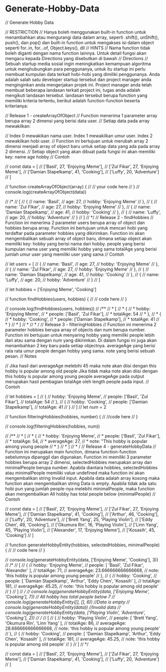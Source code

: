 # Generate-Hobby-Data
// Generate Hobby Data

// RESTRICTION
// Hanya boleh menggunakan built-in function untuk menambahkan atau mengurangi data dalam array, seperti .shift(), unShift(), push(), dan pop() dan built-in function untuk mengakses isi dalam object seperti for..in, for…of, Object.keys(), dll
// HINTS
// Nama function tidak boleh diganti dengan nama function lainnya. Untuk detail fungsi akan mengacu kepada Directions yang disebutkan di bawah
// Directions
// Sebuah startup media sosial ingin meningkatkan kemampuan algoritma untuk menghubungkan para penggunanya, untuk itu startup ini perlu membuat kumpulan data terkait hobi-hobi yang dimiliki penggunanya. Anda adalah salah satu developer startup tersebut dan project manager anda menginginkan anda mengerjakan projek ini. Project manager anda telah membuat beberapa landasan terkait project ini, tugas anda adalah mengikuti landasan tersebut. landasan tersebut berupa function yang memiliki kriteria tertentu, berikut adalah function-function beserta kriterianya:

// Release 1 - createArrayOfObject
// Function menerima 1 parameter array berupa array 2 dimensi yang berisi data user.
// Setiap data pada array mewakilkan:

// Index 0 mewakikan nama user. Index 1 mewakilkan umur user. Index 2 mewakilkan hobi user.
// Function ini bertujuan untuk merubah array 2 dimensi menjadi array of object baru untuk setiap data yang ada pada array 2 dimensi.
// Setiap object yang akan dibuat pada fungsi ini akan memiliki key: name age hobby
// Contoh

//   const data = [
//     ['Basil', 27, 'Enjoying Meme'],
//     ['Zul Fikar', 27, 'Enjoying Meme'],
//     ['Damian Stapelkamp', 41, 'Cooking'],
//     ['Luffy', 20, 'Adventure']
//   ]

//   function createArrayOfObject(array) {
//     // your code here
//   }
//   console.log(createArrayOfObject(data))

//   /*
//   [
//     {
//       name: 'Basil',
//       age: 27,
//       hobby: 'Enjoying Meme'
//     },
//     {
//       name: 'Zul FIkar',
//       age: 27,
//       hobby: 'Enjoying Meme'
//     },
//     {
//       name: 'Damian Stapelkamp',
//       age: 41,
//       hobby: 'Cooking'
//     },
//     {
//       name: 'Luffy',
//       age: 20,
//       hobby: 'Adventure'
//     }
//   ]
//   */
// Release 2 - findHobbies
// Function ini menerima 2 parameter users berupa array of object dan hobbies berupa array. Function ini bertujuan untuk mencari hobi yang terdaftar pada parameter hobbies yang dikirimkan. Function ini akan mengembalikan sebuah array of object baru, dimana setiap object akan memiliki key: hobby yang berisi nama dari hobby. people yang berisi kumpulan nama user yang memiliki hobby yang sama totalAge yang berisi jumlah umur user yang memiliki user yang sama
// Contoh

//   let users =  [
//     {
//       name: 'Basil',
//       age: 27,
//       hobby: 'Enjoying Meme'
//     },
//     {
//       name: 'Zul FIkar',
//       age: 27,
//       hobby: 'Enjoying Meme'
//     },
//     {
//       name: 'Damian Stapelkamp',
//       age: 41,
//       hobby: 'Cooking'
//     },
//     {
//       name: 'Luffy',
//       age: 20,
//       hobby: 'Adventure'
//     }
//   ]

//   let hobbies = ['Enjoying Meme', 'Cooking']

//   function findHobbies(users, hobbies) {
//     // code here
//   }

//   console.log(findHobbies(users, hobbies))
//   /**
//    * [
//    *  {
//    *    hobby: 'Enjoying Meme',
//    *    people: ['Basil', 'Zul Fikar'],
//    *    totalAge: 54
//    *  },
//    *  {
//    *    hobby: 'Cooking',
//    *    people: ['Damian Stapelkamp'],
//    *    totalAge: 41
//    *  }
//    * ]
//    *
//    * /
// Release 3 - filteringHobbies
// Function ini menerima 2 parameter hobbies berupa array of objects dan num berupa number. Function ini bertujuan untuk menyaring hobby yang memiliki people lebih dari atau sama dengan num yang dikirimkan. Di dalam fungsi ini juga akan menambahkan 2 key baru pada setiap objectnya. averageAge yang berisi rata rata umur people dengan hobby yang sama. note yang berisi sebuah pesan.
// Notes

// Jika hasil dari averageAge melebihi 45 maka note akan diisi dengan this hobby is popular among old people Jika tidak maka note akan diisi dengan this hobby is popular among young people averageAge pada output merupakan hasil pembagian totalAge oleh length people pada input.
// Contoh

// let hobbies = [
//   {
//     hobby: 'Enjoying Meme',
//     people: ['Basil', 'Zul Fikar'],
//     totalAge: 54
//   },
//   {
//     hobby: 'Cooking',
//     people: ['Damian Stapelkamp'],
//     totalAge: 41
//   }
// ]
// let num = 2

// function filteringHobbies(hobbies, number) {
//   //code here
// }

// console.log(filteringHobbies(hobbies, num))

// /**
//  * [
//  *  {
//  *    hobby: 'Enjoying Meme',
//  *    people: ['Basil', 'Zul Fikar'],
//  *    totalAge: 54,
//  *    averageAge: 27,
//  *    note: "This hobby is popular among young people
//  *  }
//  * ]
//  * /
// Release 4 - generateHobbyData
// Function ini merupakan main function, dimana function-function sebelumnya dipanggil dan digunakan. Function ini memiliki 3 parameter hobbies berupa array 2 dimensi, selectedHobbies merupakan array dan minimalPeople berupa number. Apabila diantara hobbies, selectedHobbies atau minimalPeople memiliki value undefined maka function ini akan mengembalikan string Invalid input. Apabila data adalah array kosong maka function akan mengembalikan string Data is empty. Apabila tidak ada satu hobi pun yang jumlah people-nya melebihi minimalPeople, maka function akan mengembalikan All hobby has total people below {minimalPeople}
// Contoh

// const data = [
//   ['Basil', 27, 'Enjoying Meme'],
//   ['Zul Fikar', 27, 'Enjoying Meme'],
//   ['Damian Stapelkamp', 41, 'Cooking'],
//   ['Arthur', 46, 'Cooking'],
//   ['Luffy', 20, 'Adventure'],
//   ['Brett Yang', 25, 'Playing Violin'],
//   ['Eddy Chen', 49, 'Cooking'],
//   ['Okumura Rin', 16, 'Playing Violin'],
//   ['Linn Yang', 45, 'Playing Violin'],
//   ['Alexander', 17, 'Enjoying Meme'],
//   ['Kosasih', 45, 'Cooking']
// ]

// function generateHobbyEntity(hobbies, selectedHobbies, minimalPeople) {
//   // code here
// }

// console.log(generateHobbyEntity(data, ['Enjoying Meme', 'Cooking'], 3))
// /*
// [
//   {
//     hobby: 'Enjoying Meme',
//     people: [ 'Basil', 'Zul Fikar', 'Alexander' ],
//     totalAge: 71,
//     averageAge: 23.666666666666668,
//     note: 'this hobby is popular among young people'
//   },
//   {
//     hobby: 'Cooking',
//     people: [ 'Damian Stapelkamp', 'Arthur', 'Eddy Chen', 'Kosasih' ],
//     totalAge: 181,
//     averageAge: 45.25,
//     note: 'this hobby is popular among old people'
//   }
// ]
// */
// console.log(generateHobbyEntity(data, ['Enjoying Meme', 'Cooking'], 7)) // All hobby has total people below 7
// console.log(generateHobbyEntity([], [], 6)) //Data is empty
// console.log(generateHobbyEntity(data)) //Invalid data
// console.log(generateHobbyEntity(data, ['Playing Violin', 'Adventure', 'Cooking'], 2))
// /*
// [
//   {
//     hobby: 'Playing Violin',
//     people: [ 'Brett Yang', 'Okumura Rin', 'Linn Yang' ],
//     totalAge: 86,
//     averageAge: 28.666666666666668,
//     note: 'this hobby is popular among young people'
//   },
//   {
//     hobby: 'Cooking',
//     people: [ 'Damian Stapelkamp', 'Arthur', 'Eddy Chen', 'Kosasih' ],
//     totalAge: 181,
//     averageAge: 45.25,
//     note: 'this hobby is popular among old people'
//   }
// ]
// */


// const data = [
//     ['Basil', 27, 'Enjoying Meme'],
//     ['Zul Fikar', 27, 'Enjoying Meme'],
//     ['Damian Stapelkamp', 41, 'Cooking'],
//     ['Luffy', 20, 'Adventure']
//   ]